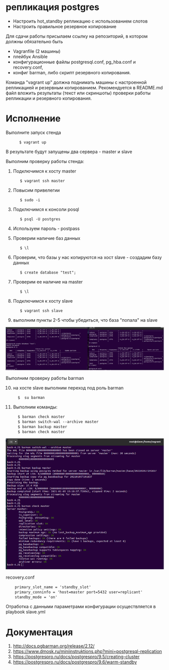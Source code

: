 # репликация postgres

- Настроить hot_standby репликацию с использованием слотов
- Настроить правильное резервное копирование

Для сдачи работы присылаем ссылку на репозиторий, в котором должны обязательно быть
- Vagranfile (2 машины)
- плейбук Ansible
- конфигурационные файлы postgresql.conf, pg_hba.conf и recovery.conf,
- конфиг barman, либо скрипт резервного копирования.

Команда "vagrant up" должна поднимать машины с настроенной репликацией и резервным копированием.
Рекомендуется в README.md файл вложить результаты (текст или скриншоты) проверки работы репликации и резервного копирования.

# Исполнение

Выполните запуск стенда

          $ vagrant up
              
В результате будут запущены два сервера - master и slave

Выполним проверку работы стенда:

1. Подключимся к хосту master 

          $ vagrant ssh master
          
2. Повысим привелегии 
          
          $ sudo -i
          
3. Подключимся к консоли posql 
          
          $ psql -U postgres
          
4. Используем пароль - postpass 
5. Проверим наличие баз данных  

          $ \l
          
6. Проверим, что базы у нас копируются на хост slave - создадим базу данных 

          $ create database "test";
          
7. Проверим ее наличие на master 

          $ \l
          
8. Подключимся к хосту slave 

          $ vagrant ssh slave
          
9. выполним пункты 2-5 чтобы убедиться, что база "попала" на slave

![alt text](pic1.png "")​

Выполним проверку работы barman 

10. на хосте slave выполним переход под роль barman 

          $  su barman
          
11. Выполним команды:

          $ barman check master
          $ barman switch-wal --archive master
          $ barman backup master
          $ barman check master

![alt text](pic2.png "")​

recovery.conf

        primary_slot_name = 'standby_slot'
        primary_conninfo = 'host=master port=5432 user=replicant'
        standby_mode = 'on'

Отработка с данными параметрами конфигурации осуществляется в playbook slave.yml


# Документация
1. http://docs.pgbarman.org/release/2.12/
2. https://www.dmosk.ru/miniinstruktions.php?mini=postgresql-replication
3. https://postgrespro.ru/docs/postgrespro/9.5/creating-cluster
4. https://postgrespro.ru/docs/postgrespro/9.6/warm-standby
